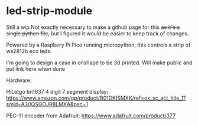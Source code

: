 # led-strip-module
Still a wip
Not exactly necessary to make a github page for this ~~as it's a single python file~~, but I figured it would be easier to keep track of changes.

Powered by a Raspbery Pi Pico running micropython, this controls a strip of ws2812b eco leds.

I'm going to design a case in onshape to be 3d printed. Will make public and put link here when done

Hardware:

HiLetgo tm1637 4 digit 7 segment display: https://www.amazon.com/gp/product/B01DKISMXK/ref=ox_sc_act_title_1?smid=A30QSGOJR8LMXA&psc=1

PEC-11 encoder from Adafruit: https://www.adafruit.com/product/377
